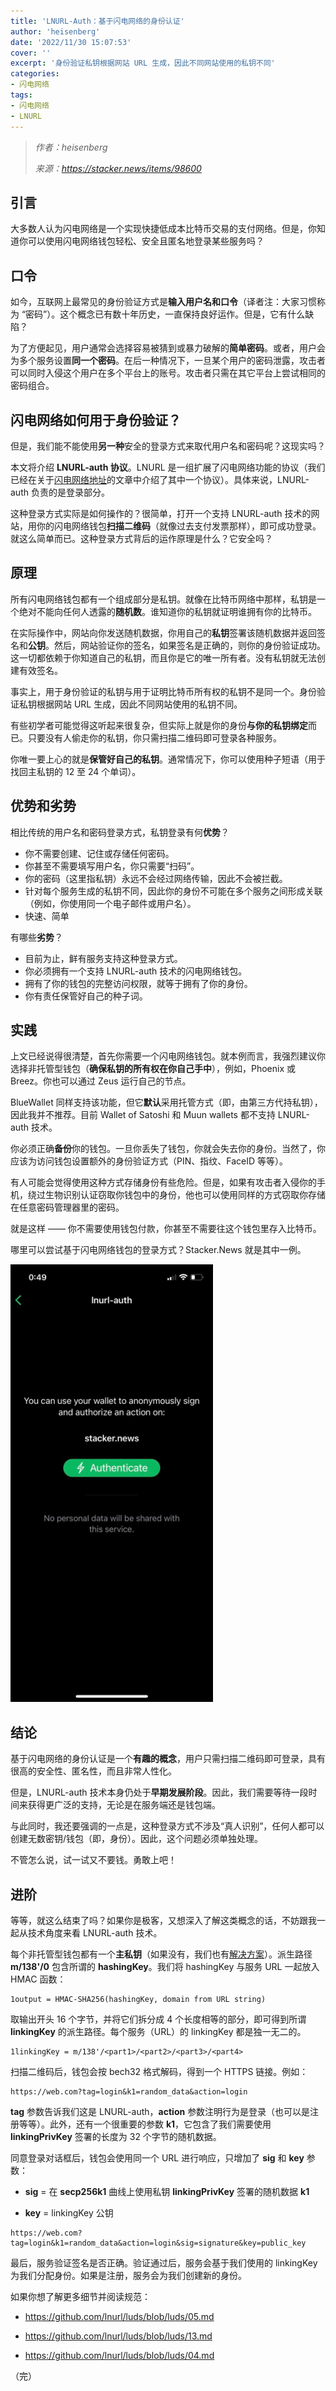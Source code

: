 ```yaml
---
title: 'LNURL-Auth：基于闪电网络的身份认证'
author: 'heisenberg'
date: '2022/11/30 15:07:53'
cover: ''
excerpt: '身份验证私钥根据网站 URL 生成，因此不同网站使用的私钥不同'
categories:
- 闪电网络
tags:
- 闪电网络
- LNURL
---
```



> *作者：heisenberg*
> 
> *来源：<https://stacker.news/items/98600>*



## 引言

大多数人认为闪电网络是一个实现快捷低成本比特币交易的支付网络。但是，你知道你可以使用闪电网络钱包轻松、安全且匿名地登录某些服务吗？

## 口令

如今，互联网上最常见的身份验证方式是**输入用户名和口令**（译者注：大家习惯称为 “密码”）。这个概念已有数十年历史，一直保持良好运作。但是，它有什么缺陷？

为了方便起见，用户通常会选择容易被猜到或暴力破解的**简单密码**。或者，用户会为多个服务设置**同一个密码**。在后一种情况下，一旦某个用户的密码泄露，攻击者可以同时入侵这个用户在多个平台上的账号。攻击者只需在其它平台上尝试相同的密码组合。

## 闪电网络如何用于身份验证？

但是，我们能不能使用**另一种**安全的登录方式来取代用户名和密码呢？这现实吗？

本文将介绍 **LNURL-auth 协议**。LNURL 是一组扩展了闪电网络功能的协议（我们已经在关于[闪电网络地址](https://stacker.news/items/65872)的文章中介绍了其中一个协议）。具体来说，LNURL-auth 负责的是登录部分。

这种登录方式实际是如何操作的？很简单，打开一个支持 LNURL-auth 技术的网站，用你的闪电网络钱包**扫描二维码**（就像过去支付发票那样），即可成功登录。就这么简单而已。这种登录方式背后的运作原理是什么？它安全吗？

## 原理

所有闪电网络钱包都有一个组成部分是私钥。就像在比特币网络中那样，私钥是一个绝对不能向任何人透露的**随机数**。谁知道你的私钥就证明谁拥有你的比特币。

在实际操作中，网站向你发送随机数据，你用自己的**私钥**签署该随机数据并返回签名和**公钥**。然后，网站验证你的签名，如果签名是正确的，则你的身份验证成功。这一切都依赖于你知道自己的私钥，而且你是它的唯一所有者。没有私钥就无法创建有效签名。

事实上，用于身份验证的私钥与用于证明比特币所有权的私钥不是同一个。身份验证私钥根据网站 URL 生成，因此不同网站使用的私钥不同。

有些初学者可能觉得这听起来很复杂，但实际上就是你的身份**与你的私钥绑定**而已。只要没有人偷走你的私钥，你只需扫描二维码即可登录各种服务。

你唯一要上心的就是**保管好自己的私钥**。通常情况下，你可以使用种子短语（用于找回主私钥的 12 至 24 个单词）。

## 优势和劣势

相比传统的用户名和密码登录方式，私钥登录有何**优势**？

- 你不需要创建、记住或存储任何密码。
- 你甚至不需要填写用户名，你只需要“扫码”。
- 你的密码（这里指私钥）永远不会经过网络传输，因此不会被拦截。
- 针对每个服务生成的私钥不同，因此你的身份不可能在多个服务之间形成关联（例如，你使用同一个电子邮件或用户名）。
- 快速、简单

有哪些**劣势**？

- 目前为止，鲜有服务支持这种登录方式。
- 你必须拥有一个支持 LNURL-auth 技术的闪电网络钱包。
- 拥有了你的钱包的完整访问权限，就等于拥有了你的身份。
- 你有责任保管好自己的种子词。

## 实践

上文已经说得很清楚，首先你需要一个闪电网络钱包。就本例而言，我强烈建议你选择非托管型钱包（**确保私钥的所有权在你自己手中**），例如，Phoenix 或 Breez。你也可以通过 Zeus 运行自己的节点。

BlueWallet 同样支持该功能，但它**默认**采用托管方式（即，由第三方代持私钥），因此我并不推荐。目前 Wallet of Satoshi 和 Muun wallets 都不支持 LNURL-auth 技术。

你必须正确**备份**你的钱包。一旦你丢失了钱包，你就会失去你的身份。当然了，你应该为访问钱包设置额外的身份验证方式（PIN、指纹、FaceID 等等）。

有人可能会觉得使用这种方式存储身份有些危险。但是，如果有攻击者入侵你的手机，绕过生物识别认证窃取你钱包中的身份，他也可以使用同样的方式窃取你存储在任意密码管理器里的密码。

就是这样 —— 你不需要使用钱包付款，你甚至不需要往这个钱包里存入比特币。

哪里可以尝试基于闪电网络钱包的登录方式？Stacker.News 就是其中一例。

![LNURL-auth](../images/lightning-authentication-lnurl-auth/rl_auth.png)

## 结论

基于闪电网络的身份认证是一个**有趣的概念**，用户只需扫描二维码即可登录，具有很高的安全性、匿名性，而且非常人性化。

但是，LNURL-auth 技术本身仍处于**早期发展阶段**。因此，我们需要等待一段时间来获得更广泛的支持，无论是在服务端还是钱包端。

与此同时，我还要强调的一点是，这种登录方式不涉及“真人识别”，任何人都可以创建无数密钥/钱包（即，身份）。因此，这个问题必须单独处理。

不管怎么说，试一试又不要钱。勇敢上吧！

## 进阶

等等，就这么结束了吗？如果你是极客，又想深入了解这类概念的话，不妨跟我一起从技术角度来看 LNURL-auth 技术。

每个非托管型钱包都有一个**主私钥**（如果没有，我们也有[解决方案](https://github.com/lnurl/luds/blob/luds/13.md)）。派生路径 **m/138'/0** 包含所谓的 **hashingKey**。我们将 hashingKey 与服务 URL 一起放入 HMAC 函数：

```
1output = HMAC-SHA256(hashingKey, domain from URL string)
```

取输出开头 16 个字节，并将它们拆分成 4 个长度相等的部分，即可得到所谓 **linkingKey** 的派生路径。每个服务（URL）的 linkingKey 都是独一无二的。

```
1linkingKey = m/138'/<part1>/<part2>/<part3>/<part4>
```

扫描二维码后，钱包会按 bech32 格式解码，得到一个 HTTPS 链接。例如：

```
https://web.com?tag=login&k1=random_data&action=login
```

**tag** 参数告诉我们这是 LNURL-auth，**action** 参数注明行为是登录（也可以是注册等等）。此外，还有一个很重要的参数 **k1**，它包含了我们需要使用 **linkingPrivKey** 签署的长度为 32 个字节的随机数据。

同意登录对话框后，钱包会使用同一个 URL 进行响应，只增加了 **sig** 和 **key** 参数：

- **sig** = 在 **secp256k1** 曲线上使用私钥 **linkingPrivKey** 签署的随机数据 **k1**

- **key** = linkingKey 公钥

```
https://web.com?tag=login&k1=random_data&action=login&sig=signature&key=public_key
```

最后，服务验证签名是否正确。验证通过后，服务会基于我们使用的 linkingKey 为我们分配身份。如果是注册，服务会为我们创建新的身份。

如果你想了解更多细节并阅读规范：

- https://github.com/lnurl/luds/blob/luds/05.md

- https://github.com/lnurl/luds/blob/luds/13.md

- https://github.com/lnurl/luds/blob/luds/04.md

（完）